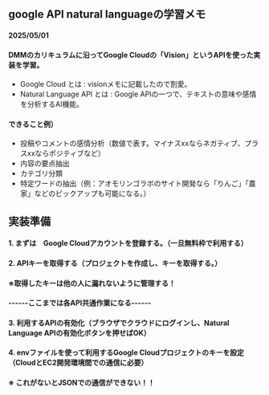 ## google API natural languageの学習メモ
#### 2025/05/01
#### DMMのカリキュラムに沿ってGoogle Cloudの「Vision」というAPIを使った実装を学習。
* Google Cloud とは : visionメモに記載したので割愛。
* Natural Language API とは : Google APIの一つで、テキストの意味や感情を分析するAI機能。
#### できること例）　
* 投稿やコメントの感情分析（数値で表す。マイナスxxならネガティブ、プラスxxならポジティブなど）
* 内容の要点抽出
* カテゴリ分類
* 特定ワードの抽出（例：アオモリンゴラボのサイト開発なら「りんご」「農家」などのピックアップも可能になる。）

## 実装準備
#### 1. まずは　Google Cloudアカウントを登録する。（一旦無料枠で利用する）
#### 2. APIキーを取得する（プロジェクトを作成し、キーを取得する。）
#### ※取得したキーは他の人に漏れないように管理する！
#### ------ここまでは各API共通作業になる------
#### 3. 利用するAPIの有効化（ブラウザでクラウドにログインし、Natural Language APIの有効化ボタンを押せばOK）
#### 4. envファイルを使って利用するGoogle Cloudプロジェクトのキーを設定（CloudとEC2開発環境間での通信に必要）
#### ※ これがないとJSONでの通信ができない！！
